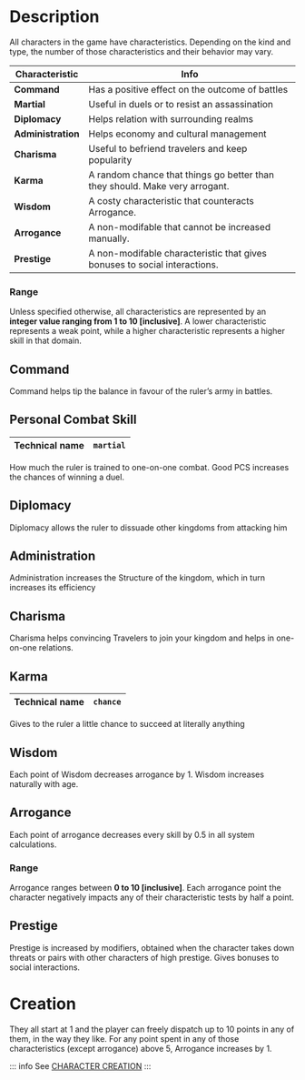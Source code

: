 <!-- TITLE: Characteristics -->
<!-- SUBTITLE: A quick summary of Characteristics -->

# Description
All characters in the game have characteristics. Depending on the kind and type, the number of those characteristics and their behavior may vary.

| Characteristic | Info |
| -------- | -------- |
| **Command**     |  Has a positive effect on the outcome of battles   | 
| **Martial**     |  Useful in duels or to resist an assassination  | 
| **Diplomacy**     | Helps relation with surrounding realms  | 
| **Administration**     | Helps economy and cultural management    | 
| **Charisma**     | Useful to befriend travelers and keep popularity  | 
| **Karma**     | A random chance that things go better than they should. Make very arrogant.  | 
| **Wisdom**     | A costy characteristic that counteracts Arrogance.   | 
| **Arrogance**     |   A non-modifable that cannot be increased manually.   |  
| **Prestige**     |   A non-modifable characteristic that gives bonuses to social interactions.   | 

### Range
Unless specified otherwise, all characteristics are represented by an **integer value ranging from 1 to 10 [inclusive]**.
A lower characteristic represents a weak point, while a higher characteristic represents a higher skill in that domain.
## Command
Command helps tip the balance in favour of the ruler’s army in battles. 
## Personal Combat Skill
| Technical name     | `martial`     | 
| -------- | -------- |
How much the ruler is trained to one-on-one combat. Good PCS increases the chances of winning a duel.
## Diplomacy
 Diplomacy allows the ruler to dissuade other kingdoms from attacking him
## Administration
Administration increases the Structure of the kingdom, which in turn increases its efficiency
## Charisma
Charisma helps convincing Travelers to join your kingdom and helps in one-on-one relations.
## Karma
| Technical name     | `chance`     | 
| -------- | -------- |
Gives to the ruler a little chance to succeed at literally anything
## Wisdom
Each point of Wisdom decreases arrogance by 1. Wisdom increases naturally with age.
## Arrogance
Each point of arrogance decreases every skill by 0.5 in all system calculations.
### Range
Arrogance ranges between **0 to 10 [inclusive]**.
Each arrogance point the character negatively impacts any of their characteristic tests by half a point. 
## Prestige
Prestige is increased by modifiers, obtained when the character takes down threats or pairs with other characters of high prestige.
Gives bonuses to social interactions.
# Creation
They all start at 1 and the player can freely dispatch up to 10 points in any of them, in the way they like.
For any point spent in any of those characteristics (except arrogance) above 5, Arrogance increases by 1.

::: info
See [CHARACTER CREATION](kingdoms-game/character/creation)
:::